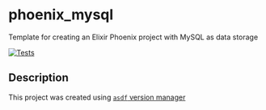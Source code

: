 # phoenix_mysql
Template for creating an Elixir Phoenix project with MySQL as data storage

[![Tests](https://github.com/duksis/phoenix_mysql/actions/workflows/ci.yml/badge.svg)](https://github.com/duksis/phoenix_mysql/actions)


## Description

This project was created using [`asdf` version manager](https://asdf-vm.com/)
